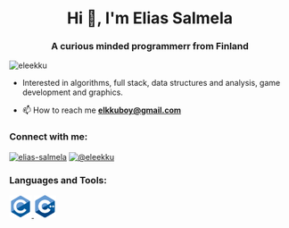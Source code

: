<h1 align="center">Hi 👋, I'm Elias Salmela</h1>
<h3 align="center">A curious minded programmerr from Finland</h3>

<p align="left"> <img src="https://komarev.com/ghpvc/?username=eleekku&label=Profile%20views&color=0e75b6&style=flat" alt="eleekku" /> </p>

- Interested in algorithms, full stack, data structures and analysis, game development and graphics.

- 📫 How to reach me **elkkuboy@gmail.com**

<h3 align="left">Connect with me:</h3>
<p align="left">
<a href="https://linkedin.com/in/elias-salmela" target="blank"><img align="center" src="https://raw.githubusercontent.com/rahuldkjain/github-profile-readme-generator/master/src/images/icons/Social/linked-in-alt.svg" alt="elias-salmela" height="30" width="40" /></a>
<a href="https://instagram.com/@eleekku" target="blank"><img align="center" src="https://raw.githubusercontent.com/rahuldkjain/github-profile-readme-generator/master/src/images/icons/Social/instagram.svg" alt="@eleekku" height="30" width="40" /></a>
</p>

<h3 align="left">Languages and Tools:</h3>
<p align="left"> <a href="https://www.cprogramming.com/" target="_blank" rel="noreferrer"> <img src="https://raw.githubusercontent.com/devicons/devicon/master/icons/c/c-original.svg" alt="c" width="40" height="40"/> </a> <a href="https://www.w3schools.com/cpp/" target="_blank" rel="noreferrer"> <img src="https://raw.githubusercontent.com/devicons/devicon/master/icons/cplusplus/cplusplus-original.svg" alt="cplusplus" width="40" height="40"/> </a> </p>
